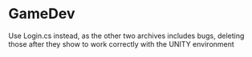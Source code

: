 # GameDev

Use Login.cs instead, as the other two archives includes bugs, deleting those after they show to work correctly with the UNITY environment

